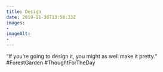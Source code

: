 ```yaml
---
title: Design
date: 2019-11-30T13:58:33Z
images:
- 
imageAlt:
- 
---
```


“If you’re going to design it, you might as well make it pretty.” #ForestGarden #ThoughtForTheDay
